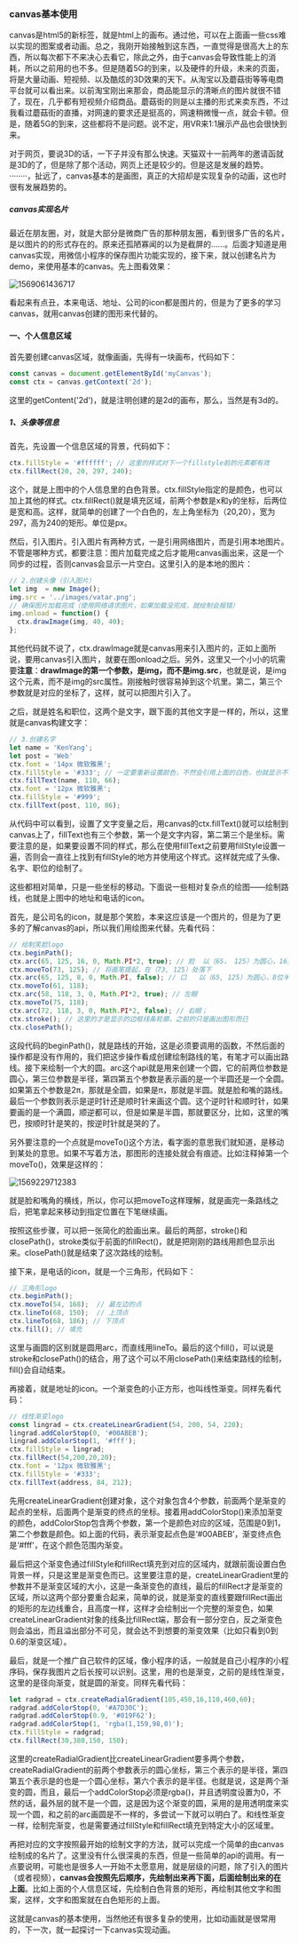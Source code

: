 ### canvas基本使用

canvas是html5的新标签，就是html上的画布。通过他，可以在上面画一些css难以实现的图案或者动画。总之，我刚开始接触到这东西，一直觉得是很高大上的东西，所以每次都下不来决心去看它，除此之外，由于canvas会导致性能上的消耗，所以之前用的也不多。但是随着5G的到来，以及硬件的升级，未来的页面，将是大量动画、短视频、以及酷炫的3D效果的天下。从淘宝以及蘑菇街等等电商平台就可以看出来。以前淘宝刚出来那会，商品能显示的清晰点的图片就很不错了，现在，几乎都有短视频介绍商品。蘑菇街的则是以主播的形式来卖东西，不过我看过蘑菇街的直播，对网速的要求还是挺高的，网速稍微慢一点，就会卡顿。但是，随着5G的到来，这些都将不是问题。说不定，用VR来1:1展示产品也会很快到来。

对于网页，要说3D的话，一下子并没有那么快速。天猫双十一前两年的邀请函就是3D的了，但是除了那个活动，网页上还是较少的。但是这是发展的趋势。········，扯远了，canvas基本的是画图，真正的大招却是实现复杂的动画，这也时很有发展趋势的。

##### canvas实现名片

最近在朋友圈，对，就是大部分是微商广告的那种朋友圈，看到很多广告的名片，是以图片的的形式存在的。原来还孤陋寡闻的以为是截屏的......。后面才知道是用canvas实现，用微信小程序的保存图片功能实现的，接下来，就以创建名片为demo，来使用基本的canvas。先上图看效果：

![1569061436717](E:\bolg\Blog\进阶笔记\images\mingpian.png)

看起来有点丑，本来电话、地址、公司的icon都是图片的，但是为了更多的学习canvas，就用canvas创建的图形来代替的。

#### 一、个人信息区域

首先要创建canvas区域，就像画画，先得有一块画布，代码如下：

```javascript
const canvas = document.getElementById('myCanvas');
const ctx = canvas.getContext('2d');
```

这里的getContent('2d')，就是注明创建的是2d的画布，那么，当然是有3d的。

##### 1、头像等信息

首先，先设置一个信息区域的背景，代码如下：

```javascript
ctx.fillStyle = '#ffffff'; // 这里的样式对下一个fillstyle前的元素都有效
ctx.fillRect(20, 20, 297, 240);
```

这个，就是上图中的个人信息里的白色背景。ctx.fillStyle指定的是颜色，也可以加上其他的样式。ctx.fillRect()就是填充区域，前两个参数是x和y的坐标，后两位是宽和高。这样，就简单的创建了一个白色的，左上角坐标为（20,20），宽为297，高为240的矩形。单位是px。

然后，引入图片。引入图片有两种方式，一是引用网络图片，而是引用本地图片。不管是哪种方式，都要注意：图片加载完成之后才能用canvas画出来，这是一个同步的过程，否则canvas会显示一片空白。这里引入的是本地的图片：

```javascript
// 2.创建头像（引入图片）
let img  = new Image();
img.src = '../images/vatar.png';
// 确保图片加载完成（使用网络请求图片，如果加载没完成，就绘制会报错）
img.onload = function() {
  ctx.drawImage(img, 40, 40);
};
```

其他代码就不说了，ctx.drawImage就是canvas用来引入图片的，正如上面所说，要用canvas引入图片，就要在图onload之后。另外，这里又一个小小的坑需要**注意**：**drawImage的第一个参数，是img，而不是img.src**，也就是说，是img这个元素，而不是img的src属性。刚接触时很容易掉到这个坑里。第二，第三个参数就是对应的坐标了，这样，就可以把图片引入了。

之后，就是姓名和职位，这两个是文字，跟下面的其他文字是一样的，所以，这里就是canvas构建文字：

```javascript
// 3.创建名字
let name = 'KenYang';
let post = 'Web'
ctx.font = '14px 微软雅黑';
ctx.fillStyle = '#333'; // 一定要重新设置颜色，不然会引用上面的白色，也就显示不出来了
ctx.fillText(name, 110, 66);
ctx.font = '12px 微软雅黑';
ctx.fillStyle = '#999';
ctx.fillText(post, 110, 86);
```

从代码中可以看到，设置了文字变量之后，用canvas的ctx.fillText()就可以绘制到canvas上了，fillText也有三个参数，第一个是文字内容，第二第三个是坐标。需要注意的是，如果要设置不同的样式，那么在使用fillText之前要用fillStyle设置一遍，否则会一直往上找到有fillStyle的地方并使用这个样式。这样就完成了头像、名字、职位的绘制了。

这些都相对简单，只是一些坐标的移动。下面说一些相对复杂点的绘图——绘制路线，也就是上图中的地址和电话的icon。

首先，是公司名的icon，就是那个笑脸，本来这应该是一个图片的，但是为了更多的了解canvas的api，所以我们用绘图来代替。先看代码：

```javascript
// 绘制笑脸logo
ctx.beginPath();
ctx.arc(65, 125, 16, 0, Math.PI*2, true); // 脸  以（65， 125）为圆心，16为半径，逆时针画一个满圆。
ctx.moveTo(73, 125); // 将画笔提起，在（73, 125）处落下
ctx.arc(65, 125, 8, 0, Math.PI, false); // 口   以（65, 125）为圆心，8位半径，顺时针画一个半圆；
ctx.moveTo(61, 118);
ctx.arc(58, 118, 3, 0, Math.PI*2, true); // 左眼
ctx.moveTo(75, 118);
ctx.arc(72, 118, 3, 0, Math.PI*2, false); // 右眼；
ctx.stroke(); // 这里的才是显示的边框线条轮廓，之前的只是画出图形而已
ctx.closePath();
```

这段代码的beginPath()，就是路线的开始，这是必须要调用的函数，不然后面的操作都是没有作用的，我们把这步操作看成创建绘制路线的笔，有笔才可以画出路线。接下来绘制一个大的圆。arc这个api就是用来创建一个圆，它的前两位参数是圆心，第三位参数是半径，第四第五个参数是表示画的是一个半圆还是一个全圆。如果第五个参数是2π，那就是全圆，如果是π，那就是半圆。就是脸和嘴的路线。最后一个参数则表示是逆时针还是顺时针来画这个圆。这个逆时针和顺时针，如果要画的是一个满圆，顺逆都可以，但是如果是半圆，那就要区分，比如，这里的嘴巴，按顺时针是笑的，按逆时针就是哭的了。

另外要注意的一个点就是moveTo()这个方法，看字面的意思我们就知道，是移动到某处的意思。如果不写着方法，那图形的连接处就会有痕迹。比如注释掉第一个moveTo()，效果是这样的：

![1569229712383](E:\bolg\Blog\进阶笔记\images\1569229712383.png)





就是脸和嘴角的横线，所以，你可以把moveTo这样理解，就是画完一条路线之后，把笔拿起来移动到指定位置在下笔继续画。

按照这些步骤，可以把一张简化的脸画出来。最后的两部，stroke()和closePath()，stroke类似于前面的fillRect()，就是把刚刚的路线用颜色显示出来。closePath()就是结束了这次路线的绘制。

接下来，是电话的icon，就是一个三角形，代码如下：

```javascript
// 三角形logo
ctx.beginPath();
ctx.moveTo(54, 168);  // 最左边的点
ctx.lineTo(68, 150);  // 上顶点
ctx.lineTo(68, 186); // 下顶点
ctx.fill(); // 填充
```

这里与画圆的区别就是圆用arc，而直线用lineTo。最后的这个fill()，可以说是stroke和closePath()的结合，用了这个可以不用closePath()来结束路线的绘制，fill()会自动结束。

再接着，就是地址的icon。一个渐变色的小正方形，也叫线性渐变。同样先看代码：

```javascript
// 线性渐变logo 
const lingrad = ctx.createLinearGradient(54, 200, 54, 220);
lingrad.addColorStop(0, '#00ABEB');
lingrad.addColorStop(1, '#fff');
ctx.fillStyle = lingrad;
ctx.fillRect(54,200,20,20);
ctx.font = '12px 微软雅黑';
ctx.fillStyle = '#333';
ctx.fillText(address, 84, 212);
```

先用createLinearGradient创建对象，这个对象包含4个参数，前面两个是渐变的起点的坐标，后面两个是渐变的终点的坐标。接着用addColorStop()来添加渐变的颜色，addColorStop包含两个参数，第一个是颜色对应的区域，范围是0到1，第二个参数是颜色。如上面的代码，表示渐变起点色是‘#00ABEB’，渐变终点色是‘#fff'，在这个颜色范围内渐变。

最后把这个渐变色通过fillStyle和fillRect填充到对应的区域内，就跟前面设置白色背景一样，只是这里是渐变色而已。这里要注意的是，createLinearGradient里的参数并不是渐变区域的大小，这是一条渐变色的直线，最后的fillRect才是渐变的区域，所以这两个部分要重合起来，简单的说，就是渐变的直线要跟fillRect画出的矩形的左边线重合，且高度一样，这样才会绘制出一个完整的渐变色，如果createLinearGradient对象的线条比fillRect端，那会有一部分空白，反之渐变色则会溢出，而且溢出部分不可见，就会达不到想要的渐变效果（比如只看到0到0.6的渐变区域）。

最后，就是一个推广自己软件的区域，像小程序的话，一般就是自己小程序的小程序码，保存我图片之后长按可以识别。这里，用的也是渐变，之前的是线性渐变，这里的是径向渐变，就是圆的渐变。同样先看代码：

```javascript
let radgrad = ctx.createRadialGradient(105,450,16,110,460,60);
radgrad.addColorStop(0, '#A7D30C');
radgrad.addColorStop(0.9, '#019F62');
radgrad.addColorStop(1, 'rgba(1,159,98,0)');
ctx.fillStyle = radgrad;
ctx.fillRect(30,380,150, 150);
```

这里的createRadialGradient比createLinearGradient要多两个参数，createRadialGradient的前两个参数表示的圆心坐标，第三个表示的是半径，第四第五个表示是的也是一个圆心坐标，第六个表示的是半径。也就是说，这是两个渐变的圆，而且，最后一个addColorStop必须是rgba()，并且透明度设置为0，不然的话，最外层的就不是一个圆，这是因为这个渐变的圆，采用的是用透明度来实现一个圆，和之前的arc画圆是不一样的，多尝试一下就可以明白了。和线性渐变一样，绘制完渐变，也是需要通过fillStyle和fillRect填充到特定大小的区域里。

再把对应的文字按照最开始的绘制文字的方法，就可以完成一个简单的由canvas绘制成的名片了。这里没有什么很深奥的东西，但是一些简单的api的调用。有一点要说明，可能也是很多人一开始不太愿意用，就是层级的问题，除了引入的图片（或者视频），**canvas会按照先后顺序，先绘制出来再下面，后面绘制出来的在上面**。比如上面的个人信息区域，先绘制白色背景的矩形，再绘制其他文字和图案，这样，文字和图案就在白色矩形的上面。

这就是canvas的基本使用，当然他还有很多复杂的使用，比如动画就是很常用的，下一次，就一起探讨一下canvas实现动画。

